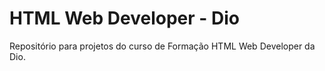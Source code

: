 # HTML Web Developer - Dio
Repositório para projetos do curso de Formação HTML Web Developer da Dio.
